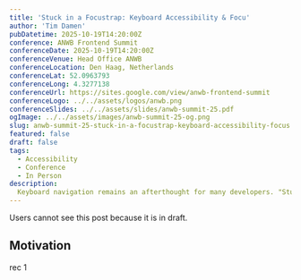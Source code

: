 ```yaml
---
title: 'Stuck in a Focustrap: Keyboard Accessibility & Focu'
author: 'Tim Damen'
pubDatetime: 2025-10-19T14:20:00Z
conference: ANWB Frontend Summit
conferenceDate: 2025-10-19T14:20:00Z
conferenceVenue: Head Office ANWB
conferenceLocation: Den Haag, Netherlands
conferenceLat: 52.0963793
conferenceLong: 4.3277138
conferenceUrl: https://sites.google.com/view/anwb-frontend-summit
conferenceLogo: ../../assets/logos/anwb.png
conferenceSlides: ../../assets/slides/anwb-summit-25.pdf
ogImage: ../../assets/images/anwb-summit-25-og.png
slug: anwb-summit-25-stuck-in-a-focustrap-keyboard-accessibility-focus
featured: false
draft: false
tags:
  - Accessibility
  - Conference
  - In Person
description:
  Keyboard navigation remains an afterthought for many developers. "Stuck in a Focustrap" explores this essential but frequently neglected side of web accessibility, offering practical techniques and thoughtful approaches to creating inclusive digital experiences
---
```


Users cannot see this post because it is in draft.

## Motivation

rec 1
